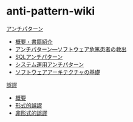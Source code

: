
# anti-pattern-wiki

[アンチパターン]()

- [概要・書籍紹介](./anti-pattern/概要.md)
- [アンチパターン―ソフトウェア危篤患者の救出](./anti-pattern/アンチパターン―ソフトウェア危篤患者の救出.md)
- [SQLアンチパターン](./anti-pattern/SQLアンチパターン.md)
- [システム運用アンチパターン](./anti-pattern/システム運用アンチパターン.md)
- [ソフトウェアアーキテクチャの基礎](./anti-pattern/ソフトウェアアーキテクチャの基礎.md)

[誤謬]()

- [概要](./logical-fallacy/概要.md)
- [形式的誤謬](./logical-fallacy/形式的誤謬.md)
- [非形式的誤謬](./logical-fallacy/非形式的誤謬.md)
